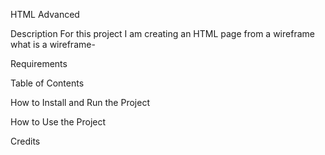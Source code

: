 HTML Advanced

Description
For this project I am creating an HTML page from a wireframe
what is a wireframe-

Requirements

Table of Contents

How to Install and Run the Project

How to Use the Project

Credits
